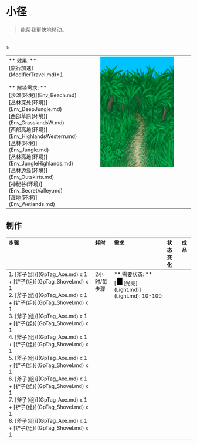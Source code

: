 # 小径  
> 能帮我更快地移动。  
<br>  
>   
  
<table class="table table-bordered"><tbody><tr ><td  style="width:80%;text-align:left;vertical-align:top;" >** 效果: **<br>[旅行加速](ModifierTravel.md)+1<br><br>** 解锁需求: **<br>[沙滩(环境)](Env_Beach.md)<br>[丛林深处(环境)](Env_DeepJungle.md)<br>[西部草原(环境)](Env_GrasslandsW.md)<br>[西部高地(环境)](Env_HighlandsWestern.md)<br>[丛林(环境)](Env_Jungle.md)<br>[丛林高地(环境)](Env_JungleHighlands.md)<br>[丛林边缘(环境)](Env_Outskirts.md)<br>[神秘谷(环境)](Env_SecretValley.md)<br>[湿地(环境)](Env_Wetlands.md)<br></td><td  style="width:20%;text-align:left;vertical-align:top;" ><div style="width:300px;display:inline-block;text-align:center"><img decoding="async" src="Sprite/JunglePath.png" href="a.md" style="max-width:300px;max-height:300px;"></div></td></tr></tbody></tbody></table>  
  
## 制作  
<table class="table table-bordered"><thead><tr ><th  style="text-align:left;vertical-align:top;" >步骤</th><th  style="text-align:left;vertical-align:top;" >耗时</th><th  style="text-align:left;vertical-align:top;" >需求</th><th  style="text-align:left;vertical-align:top;" >状态变化</th><th  style="text-align:left;vertical-align:top;" >成品</th></tr></thead><tr ><td  style="text-align:left;vertical-align:top;" >1. [斧子(组)](GpTag_Axe.md) x 1 + [铲子(组)](GpTag_Shovel.md) x 1<br>2. [斧子(组)](GpTag_Axe.md) x 1 + [铲子(组)](GpTag_Shovel.md) x 1<br>3. [斧子(组)](GpTag_Axe.md) x 1 + [铲子(组)](GpTag_Shovel.md) x 1<br>4. [斧子(组)](GpTag_Axe.md) x 1 + [铲子(组)](GpTag_Shovel.md) x 1<br>5. [斧子(组)](GpTag_Axe.md) x 1 + [铲子(组)](GpTag_Shovel.md) x 1<br>6. [斧子(组)](GpTag_Axe.md) x 1 + [铲子(组)](GpTag_Shovel.md) x 1<br>7. [斧子(组)](GpTag_Axe.md) x 1 + [铲子(组)](GpTag_Shovel.md) x 1<br>8. [斧子(组)](GpTag_Axe.md) x 1 + [铲子(组)](GpTag_Shovel.md) x 1</td><td  style="text-align:left;vertical-align:top;" >2小时/每步骤</td><td  style="text-align:left;vertical-align:top;" >** 需要状态: **<br>[<div style="width:20px;display:inline-block;text-align:center"><img decoding="async" src="Sprite/Darkness.png" href="a.md" style="max-width:20px;max-height:20px;"></div>[光亮](Light.md)](Light.md): 10-100</td><td  style="text-align:left;vertical-align:top;" ></td><td  style="text-align:left;vertical-align:top;" ></td></tr></tbody></table>  
  


<script>document.title="小径 - 卡牌生存百科 Card Survival Wiki";</script>